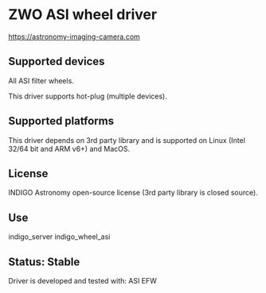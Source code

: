 # ZWO ASI wheel driver

https://astronomy-imaging-camera.com

## Supported devices

All ASI filter wheels.

This driver supports hot-plug (multiple devices).

## Supported platforms

This driver depends on 3rd party library and is supported on Linux (Intel 32/64 bit and ARM v6+) and MacOS.

## License

INDIGO Astronomy open-source license (3rd party library is closed source).

## Use

indigo_server indigo_wheel_asi

## Status: Stable

Driver is developed and tested with:
ASI EFW
